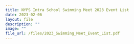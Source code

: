 ```yaml
---
title: NYPS Intra School Swimming Meet 2023 Event List
date: 2023-02-06
layout: file
description: ""
image: ""
file_url: /files/2023_Swimming_Meet_Event_List.pdf
---
```

